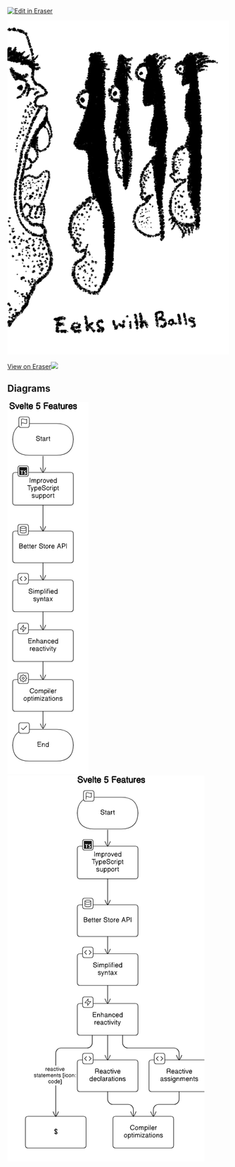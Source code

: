<p><a target="_blank" href="https://app.eraser.io/workspace/UHh2P5PMs71Kmm8uFLzb" id="edit-in-eraser-github-link"><img alt="Edit in Eraser" src="https://firebasestorage.googleapis.com/v0/b/second-petal-295822.appspot.com/o/images%2Fgithub%2FOpen%20in%20Eraser.svg?alt=media&amp;token=968381c8-a7e7-472a-8ed6-4a6626da5501"></a></p>



![1000005071.png](/.eraser/UHh2P5PMs71Kmm8uFLzb___bqsM7SAYlBUJ7G45r0nN8fKVAqy1___wqEg5J3qfXqHGnJm9nqkI.png "1000005071.png")

[View on Eraser![](https://app.eraser.io/workspace/UHh2P5PMs71Kmm8uFLzb/preview?elements=8LZZEQKauBI2Wmo07cEmEw&type=embed)](https://app.eraser.io/workspace/UHh2P5PMs71Kmm8uFLzb?elements=8LZZEQKauBI2Wmo07cEmEw)


<!-- eraser-additional-content -->
## Diagrams
<!-- eraser-additional-files -->
<a href="/README-Svelte 5 Features-1.eraserdiagram" data-element-id="Vd75e2wv6ddlr-xRLQqvM"><img src="/.eraser/UHh2P5PMs71Kmm8uFLzb___bqsM7SAYlBUJ7G45r0nN8fKVAqy1___---diagram----183bd2dec2b40b8fa024955775852350-Svelte-5-Features.png" alt="" data-element-id="Vd75e2wv6ddlr-xRLQqvM" /></a>
<a href="/README-Svelte 5 Features-2.eraserdiagram" data-element-id="8BRBrbMAFTs0cbq3dFtvh"><img src="/.eraser/UHh2P5PMs71Kmm8uFLzb___bqsM7SAYlBUJ7G45r0nN8fKVAqy1___---diagram----3864a3a066605eb1c9ff9fd388a8ec5a-Svelte-5-Features.png" alt="" data-element-id="8BRBrbMAFTs0cbq3dFtvh" /></a>
<!-- end-eraser-additional-files -->
<!-- end-eraser-additional-content -->
<!--- Eraser file: https://app.eraser.io/workspace/UHh2P5PMs71Kmm8uFLzb --->
